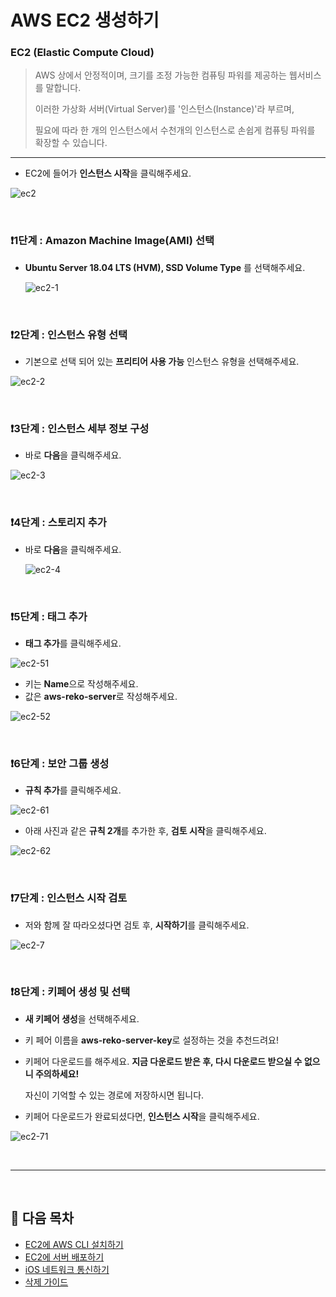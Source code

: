 # AWS EC2 생성하기
### EC2 (Elastic Compute Cloud)

> AWS 상에서 안정적이며, 크기를 조정 가능한 컴퓨팅 파워를 제공하는 웹서비스를 말합니다.
>
> 이러한 가상화 서버(Virtual Server)를 '인스턴스(Instance)'라 부르며,
>
> 필요에 따라 한 개의 인스턴스에서 수천개의 인스턴스로 손쉽게 컴퓨팅 파워를 확장할 수 있습니다.



-----



* EC2에 들어가 **인스턴스 시작**을 클릭해주세요.

![ec2](https://github.com/kyeahen/ExpressionRekognitionMusicService/blob/master/Guide/images/ec2.png)

<br/>

### ❗️1단계 : Amazon Machine Image(AMI) 선택

* **Ubuntu Server 18.04 LTS (HVM), SSD Volume Type** 를 선택해주세요.

  ![ec2-1](https://github.com/kyeahen/ExpressionRekognitionMusicService/blob/master/Guide/images/ec2-1.png)

<br/>

### ❗️2단계 : 인스턴스 유형 선택

* 기본으로 선택 되어 있는 **프리티어 사용 가능** 인스턴스 유형을 선택해주세요.

![ec2-2](https://github.com/kyeahen/ExpressionRekognitionMusicService/blob/master/Guide/images/ec2-2.png)

<br/>

### ❗️3단계 : 인스턴스 세부 정보 구성

* 바로 **다음**을 클릭해주세요.

![ec2-3](https://github.com/kyeahen/ExpressionRekognitionMusicService/blob/master/Guide/images/ec2-3.png)

<br/>

### ❗️4단계 : 스토리지 추가

* 바로 **다음**을 클릭해주세요.

  ![ec2-4](https://github.com/kyeahen/ExpressionRekognitionMusicService/blob/master/Guide/images/ec2-4.png)

<br/>

### ❗️5단계 : 태그 추가

- **태그 추가**를 클릭해주세요.

![ec2-51](https://github.com/kyeahen/ExpressionRekognitionMusicService/blob/master/Guide/images/ec2-51.png)



* 키는 **Name**으로 작성해주세요.
* 값은 **aws-reko-server**로 작성해주세요.

![ec2-52](https://github.com/kyeahen/ExpressionRekognitionMusicService/blob/master/Guide/images/ec2-52.png)

<br/>

### ❗️6단계 : 보안 그룹 생성

* **규칙 추가**를 클릭해주세요.

![ec2-61](https://github.com/kyeahen/ExpressionRekognitionMusicService/blob/master/Guide/images/ec2-61.png)

* 아래 사진과 같은 **규칙 2개**를 추가한 후, **검토 시작**을 클릭해주세요.

![ec2-62](https://github.com/kyeahen/ExpressionRekognitionMusicService/blob/master/Guide/images/ec2-62.png)

<br/>

### ❗️7단계 : 인스턴스 시작 검토

* 저와 함께 잘 따라오셨다면 검토 후, **시작하기**를 클릭해주세요.

![ec2-7](https://github.com/kyeahen/ExpressionRekognitionMusicService/blob/master/Guide/images/ec2-7.png)

<br/>

### ❗️8단계 : 키페어 생성 및 선택

* **새 키페어 생성**을 선택해주세요.

* 키 페어 이름을 **aws-reko-server-key**로 설정하는 것을 추천드려요!

* 키페어 다운로드를 해주세요. **지금 다운로드 받은 후, 다시 다운로드 받으실 수 없으니 주의하세요!**

  자신이 기억할 수 있는 경로에 저장하시면 됩니다. 

* 키페어 다운로드가 완료되셨다면, **인스턴스 시작**을 클릭해주세요.

![ec2-71](https://github.com/kyeahen/ExpressionRekognitionMusicService/blob/master/Guide/images/ec2-71.png)

<br/>

---------

<br/>

## 🚩 다음 목차

- [EC2에 AWS CLI 설치하기](https://github.com/kyeahen/ExpressionRekognitionMusicService/blob/master/Guide/EC2%EC%97%90%20AWS%20CLI%20%EC%84%A4%EC%B9%98%ED%95%98%EA%B8%B0.md)
- [EC2에 서버 배포하기](https://github.com/kyeahen/ExpressionRekognitionMusicService/blob/master/Guide/EC2%EC%97%90%20%EC%84%9C%EB%B2%84%20%EB%B0%B0%ED%8F%AC%ED%95%98%EA%B8%B0.md)
- [iOS 네트워크 통신하기](https://github.com/kyeahen/ExpressionRekognitionMusicService/blob/master/Guide/iOS%20%EB%84%A4%ED%8A%B8%EC%9B%8C%ED%82%B9%20%ED%86%B5%EC%8B%A0%ED%95%98%EA%B8%B0.md)
- [삭제 가이드]()



